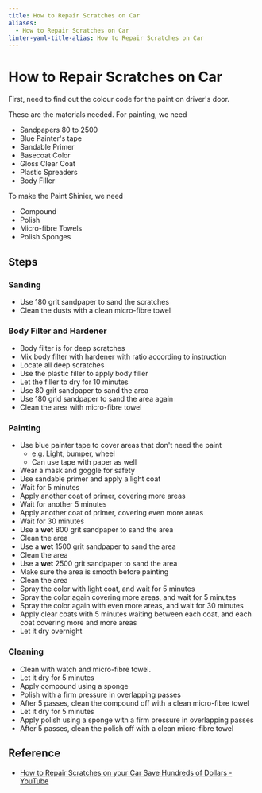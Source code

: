 ```yaml
---
title: How to Repair Scratches on Car
aliases:
  - How to Repair Scratches on Car
linter-yaml-title-alias: How to Repair Scratches on Car
---
```


# How to Repair Scratches on Car

First, need to find out the colour code for the paint on driver's door.

These are the materials needed. For painting, we need

- Sandpapers 80 to 2500
- Blue Painter's tape
- Sandable Primer
- Basecoat Color
- Gloss Clear Coat
- Plastic Spreaders
- Body Filler

To make the Paint Shinier, we need

- Compound
- Polish
- Micro-fibre Towels
- Polish Sponges

## Steps

### Sanding

- Use 180 grit sandpaper to sand the scratches
- Clean the dusts with a clean micro-fibre towel

### Body Filter and Hardener

- Body filter is for deep scratches
- Mix body filter with hardener with ratio according to instruction
- Locate all deep scratches
- Use the plastic filler to apply body filler
- Let the filler to dry for 10 minutes
- Use 80 grit sandpaper to sand the area
- Use 180 grid sandpaper to sand the area again
- Clean the area with micro-fibre towel

### Painting

- Use blue painter tape to cover areas that don't need the paint
	- e.g. Light, bumper, wheel
	- Can use tape with paper as well
- Wear a mask and goggle for safety
- Use sandable primer and apply a light coat
- Wait for 5 minutes
- Apply another coat of primer, covering more areas
- Wait for another 5 minutes
- Apply another coat of primer, covering even more areas
- Wait for 30 minutes
- Use a **wet** 800 grit sandpaper to sand the area
- Clean the area
- Use a **wet** 1500 grit sandpaper to sand the area
- Clean the area
- Use a **wet** 2500 grit sandpaper to sand the area
- Make sure the area is smooth before painting
- Clean the area
- Spray the color with light coat, and wait for 5 minutes
- Spray the color again covering more areas, and wait for 5 minutes
- Spray the color again with even more areas, and wait for 30 minutes
- Apply clear coats with 5 minutes waiting between each coat, and each coat covering more and more areas
- Let it dry overnight

### Cleaning

- Clean with watch and micro-fibre towel.
- Let it dry for 5 minutes
- Apply compound using a sponge
- Polish with a firm pressure in overlapping passes
- After 5 passes, clean the compound off with a clean micro-fibre towel
- Let it dry for 5 minutes
- Apply polish using a sponge with a firm pressure in overlapping passes
- After 5 passes, clean the polish off with a clean micro-fibre towel

## Reference

- [How to Repair Scratches on your Car  Save Hundreds of Dollars - YouTube](https://www.youtube.com/watch?v=-EiAN6oa_oY)
